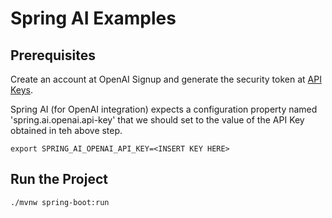 # Spring AI Examples

## Prerequisites

Create an account at OpenAI Signup and generate the security token at [API Keys](https://platform.openai.com/api-keys).

Spring AI (for OpenAI integration) expects a configuration property named 'spring.ai.openai.api-key' that we should set to the value of the API Key obtained in teh above step.

```
export SPRING_AI_OPENAI_API_KEY=<INSERT KEY HERE>
```

## Run the Project

```
./mvnw spring-boot:run
```